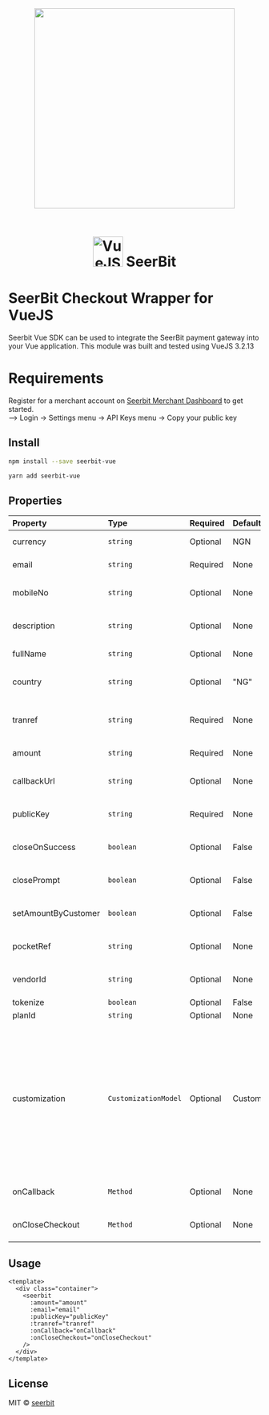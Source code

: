 <div align="center">
 <img width="400" align="top" src="https://assets.seerbitapi.com/images/seerbit_logo_type.png">
</div>
<br/>
<h1 align="center">
  <img width="60" align="bottom" src="https://vuejs.org/images/logo.png" alt="VueJS">
   SeerBit
</h1>

# SeerBit Checkout Wrapper for VueJS
Seerbit Vue SDK can be used to integrate the SeerBit payment gateway into your Vue application.
This module was built and tested using VueJS 3.2.13

# Requirements
Register for a merchant account on [Seerbit Merchant Dashboard](https://dashboard.seerbitapi.com) to get started. \
--> Login -> Settings menu -> API Keys menu -> Copy your public key

## Install

```bash
npm install --save seerbit-vue
```

```bash
yarn add seerbit-vue
```

## Properties
| Property | Type | Required | Default | Description |
| :--- | :-- | :-- | :-- | :-- |
| currency | <code>string</code> | Optional | NGN | The currency for the transaction e.g NGN|
| email | <code>string</code> | Required | None | The email of the user to be charged |
mobileNo | <code>string</code> | Optional | None | The mobile number of the user to be charged |
| description | <code>string</code> | Optional | None | The transaction description which is optional |
| fullName | <code>string</code> | Optional | None | The full name of the user to be charged |
| country |  <code>string</code> | Optional | "NG" | Transaction country which can be optional |
| tranref |  <code>string</code> | Required | None | Set a unique transaction reference for every transaction |
| amount |  <code>string</code> | Required | None | The transaction amount in naira |
| callbackUrl |  <code>string</code> | Optional | None | This is the redirect url when transaction is successful |
| publicKey |  <code>string</code> | Required | None | Your Public key or see **Requirements** above to get yours |
| closeOnSuccess |  <code>boolean</code> | Optional | False | Close checkout when trasaction is successful |
| closePrompt |  <code>boolean</code> | Optional | False | Close the checkout page if transaction is not initiated |
| setAmountByCustomer |  <code>boolean</code> | Optional | False | Set to true if you want user to enter transaction amount |
| pocketRef |  <code>string</code> | Optional | None | This is your pocket reference for vendors with pocket |
| vendorId |  <code>string</code> | Optional | None | This is the vendorId of your business using pocket |
| tokenize |  <code>boolean</code> | Optional | False | Tokenize card |
| planId |  <code>string</code> | Optional | None | Subcription Plan ID |
| customization |  <code>CustomizationModel</code> | Optional | CustomizationModel | CustomizationMode( borderColor: "#000000", backgroundColor: "#004C64", buttonColor: "#0084A0", paymentMethod:[PayChannel.card, PayChannel.account, PayChannel.transfer, PayChannel.momo], confetti: false , logo: "logo_url or base64") |
| onCallback |  <code>Method</code> | Optional | None | Callback method if transaction was successful |
| onCloseCheckout |  <code>Method</code> | Optional | None | Callback method if transaction was cancelled |

## Usage

```vue
<template>
  <div class="container">
    <seerbit
      :amount="amount"
      :email="email"
      :publicKey="publicKey"
      :tranref="tranref"
      :onCallback="onCallback"
      :onCloseCheckout="onCloseCheckout"
    />
  </div>
</template>
```

## License

MIT © [seerbit](https://github.com/seerbit)

